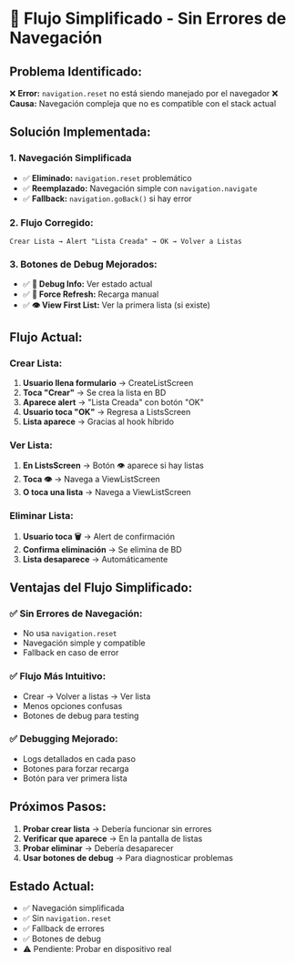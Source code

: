 # 🔧 Flujo Simplificado - Sin Errores de Navegación

## **Problema Identificado:**
❌ **Error:** `navigation.reset` no está siendo manejado por el navegador
❌ **Causa:** Navegación compleja que no es compatible con el stack actual

## **Solución Implementada:**

### **1. Navegación Simplificada**
- ✅ **Eliminado:** `navigation.reset` problemático
- ✅ **Reemplazado:** Navegación simple con `navigation.navigate`
- ✅ **Fallback:** `navigation.goBack()` si hay error

### **2. Flujo Corregido:**
```
Crear Lista → Alert "Lista Creada" → OK → Volver a Listas
```

### **3. Botones de Debug Mejorados:**
- ✅ **🐛 Debug Info:** Ver estado actual
- ✅ **🔄 Force Refresh:** Recarga manual
- ✅ **👁️ View First List:** Ver la primera lista (si existe)

## **Flujo Actual:**

### **Crear Lista:**
1. **Usuario llena formulario** → CreateListScreen
2. **Toca "Crear"** → Se crea la lista en BD
3. **Aparece alert** → "Lista Creada" con botón "OK"
4. **Usuario toca "OK"** → Regresa a ListsScreen
5. **Lista aparece** → Gracias al hook híbrido

### **Ver Lista:**
1. **En ListsScreen** → Botón 👁️ aparece si hay listas
2. **Toca 👁️** → Navega a ViewListScreen
3. **O toca una lista** → Navega a ViewListScreen

### **Eliminar Lista:**
1. **Usuario toca 🗑️** → Alert de confirmación
2. **Confirma eliminación** → Se elimina de BD
3. **Lista desaparece** → Automáticamente

## **Ventajas del Flujo Simplificado:**

### **✅ Sin Errores de Navegación:**
- No usa `navigation.reset`
- Navegación simple y compatible
- Fallback en caso de error

### **✅ Flujo Más Intuitivo:**
- Crear → Volver a listas → Ver lista
- Menos opciones confusas
- Botones de debug para testing

### **✅ Debugging Mejorado:**
- Logs detallados en cada paso
- Botones para forzar recarga
- Botón para ver primera lista

## **Próximos Pasos:**
1. **Probar crear lista** → Debería funcionar sin errores
2. **Verificar que aparece** → En la pantalla de listas
3. **Probar eliminar** → Debería desaparecer
4. **Usar botones de debug** → Para diagnosticar problemas

## **Estado Actual:**
- ✅ Navegación simplificada
- ✅ Sin `navigation.reset`
- ✅ Fallback de errores
- ✅ Botones de debug
- ⚠️ Pendiente: Probar en dispositivo real 